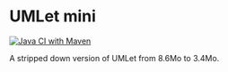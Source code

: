 # UMLet mini

[![Java CI with Maven](https://github.com/yuzutech/umlet/actions/workflows/maven.yml/badge.svg?branch=mini)](https://github.com/yuzutech/umlet/actions/workflows/maven.yml)

A stripped down version of UMLet from 8.6Mo to 3.4Mo.
